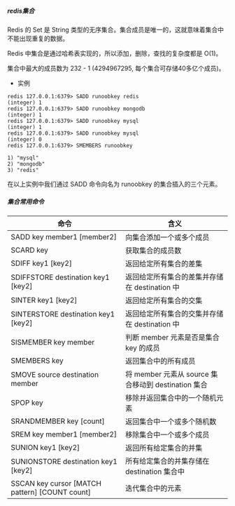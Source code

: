 ##### redis集合
Redis 的 Set 是 String 类型的无序集合。集合成员是唯一的，这就意味着集合中不能出现重复的数据。

Redis 中集合是通过哈希表实现的，所以添加，删除，查找的复杂度都是 O(1)。

集合中最大的成员数为 232 - 1 (4294967295, 每个集合可存储40多亿个成员)。

- 实例
~~~
redis 127.0.0.1:6379> SADD runoobkey redis
(integer) 1
redis 127.0.0.1:6379> SADD runoobkey mongodb
(integer) 1
redis 127.0.0.1:6379> SADD runoobkey mysql
(integer) 1
redis 127.0.0.1:6379> SADD runoobkey mysql
(integer) 0
redis 127.0.0.1:6379> SMEMBERS runoobkey

1) "mysql"
2) "mongodb"
3) "redis"
~~~
在以上实例中我们通过 SADD 命令向名为 runoobkey 的集合插入的三个元素。

##### 集合常用命令

命令 | 含义
---|---
SADD key member1 [member2]  | 向集合添加一个或多个成员
SCARD key  | 获取集合的成员数
SDIFF key1 [key2] | 返回给定所有集合的差集
SDIFFSTORE destination key1 [key2]  | 返回给定所有集合的差集并存储在 destination 中
SINTER key1 [key2]  | 返回给定所有集合的交集
SINTERSTORE destination key1 [key2] | 返回给定所有集合的交集并存储在 destination 中
SISMEMBER key member | 判断 member 元素是否是集合 key 的成员
SMEMBERS key  | 返回集合中的所有成员
SMOVE source destination member | 将 member 元素从 source 集合移动到 destination 集合
SPOP key  | 移除并返回集合中的一个随机元素
SRANDMEMBER key [count]  | 返回集合中一个或多个随机数
SREM key member1 [member2]  | 移除集合中一个或多个成员
SUNION key1 [key2]  | 返回所有给定集合的并集
SUNIONSTORE destination key1 [key2] | 所有给定集合的并集存储在 destination 集合中
SSCAN key cursor [MATCH pattern] [COUNT count]  | 迭代集合中的元素

